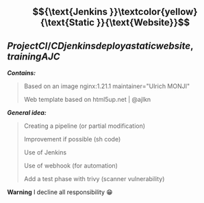 ## $${\text{Jenkins }}\textcolor{yellow}{\text{Static }}{\text{Website}}$$

$Project CI/CD jenkins deploy a static website, training AJC$
----------------


**_Contains:_**

> Based on an image nginx:1.21.1 maintainer="Ulrich MONJI"
> 
> Web template based on html5up.net | @ajlkn

**_General idea:_**

> Creating a pipeline (or partial modification)
> 
> Improvement if possible (sh code)
> 
> Use of Jenkins
> 
> Use of webhook (for automation)
> 
> Add a test phase with trivy (scanner vulnerability)

__Warning__
I decline all responsibility :grin:

